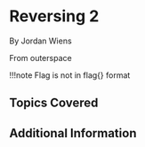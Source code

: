 # Reversing 2
By Jordan Wiens

From outerspace

!!!note
    Flag is not in flag{} format

## Topics Covered

## Additional Information

